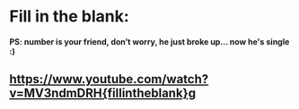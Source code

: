 # Fill in the blank: 
#### PS: number is your friend, don’t worry, he just broke up... now he's single :)
## https://www.youtube.com/watch?v=MV3ndmDRH{fillintheblank}g
